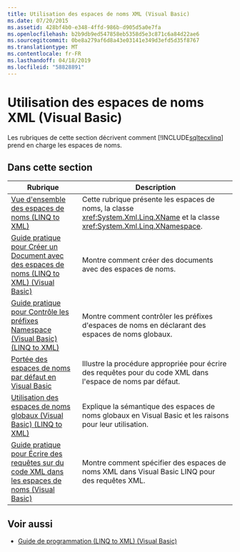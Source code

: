 ```yaml
---
title: Utilisation des espaces de noms XML (Visual Basic)
ms.date: 07/20/2015
ms.assetid: 428bf4b0-e348-4ffd-986b-d905d5a0e7fa
ms.openlocfilehash: b2b9db9ed547858eb5358d5e3c871c6a84d22ae6
ms.sourcegitcommit: 0be8a279af6d8a43e03141e349d3efd5d35f8767
ms.translationtype: MT
ms.contentlocale: fr-FR
ms.lasthandoff: 04/18/2019
ms.locfileid: "58828891"
---
```

# <a name="working-with-xml-namespaces-visual-basic"></a>Utilisation des espaces de noms XML (Visual Basic)
Les rubriques de cette section décrivent comment [!INCLUDE[sqltecxlinq](~/includes/sqltecxlinq-md.md)] prend en charge les espaces de noms.  
  
## <a name="in-this-section"></a>Dans cette section  
  
|Rubrique|Description|  
|-----------|-----------------|  
|[Vue d'ensemble des espaces de noms (LINQ to XML)](../../../../visual-basic/programming-guide/concepts/linq/namespaces-overview-linq-to-xml.md)|Cette rubrique présente les espaces de noms, la classe <xref:System.Xml.Linq.XName> et la classe <xref:System.Xml.Linq.XNamespace>.|  
|[Guide pratique pour Créer un Document avec des espaces de noms (LINQ to XML) (Visual Basic)](../../../../visual-basic/programming-guide/concepts/linq/how-to-create-a-document-with-namespaces.md)|Montre comment créer des documents avec des espaces de noms.|  
|[Guide pratique pour Contrôle les préfixes Namespace (Visual Basic) (LINQ to XML)](../../../../visual-basic/programming-guide/concepts/linq/how-to-control-namespace-prefixes-linq-to-xml.md)|Montre comment contrôler les préfixes d'espaces de noms en déclarant des espaces de noms globaux.|  
|[Portée des espaces de noms par défaut en Visual Basic](../../../../visual-basic/programming-guide/concepts/linq/scope-of-default-namespaces.md)|Illustre la procédure appropriée pour écrire des requêtes pour du code XML dans l'espace de noms par défaut.|  
|[Utilisation des espaces de noms globaux (Visual Basic) (LINQ to XML)](../../../../visual-basic/programming-guide/concepts/linq/working-with-global-namespaces-linq-to-xml.md)|Explique la sémantique des espaces de noms globaux en Visual Basic et les raisons pour leur utilisation.|  
|[Guide pratique pour Écrire des requêtes sur du code XML dans les espaces de noms (Visual Basic)](../../../../visual-basic/programming-guide/concepts/linq/how-to-write-queries-on-xml-in-namespaces.md)|Montre comment spécifier des espaces de noms XML dans Visual Basic LINQ pour des requêtes XML.|  
  
## <a name="see-also"></a>Voir aussi

- [Guide de programmation (LINQ to XML) (Visual Basic)](../../../../visual-basic/programming-guide/concepts/linq/programming-guide-linq-to-xml.md)
